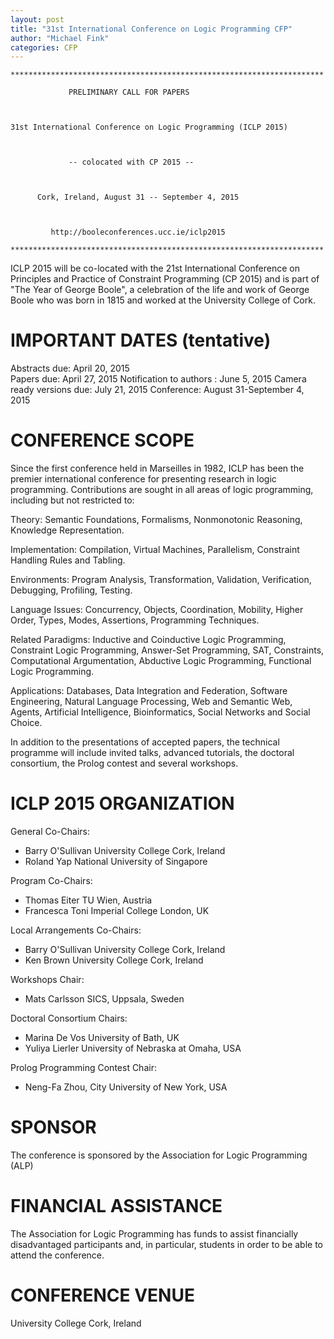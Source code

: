```yaml
---
layout: post
title: "31st International Conference on Logic Programming CFP"
author: "Michael Fink"
categories: CFP
---
```

    **********************************************************************

                 PRELIMINARY CALL FOR PAPERS



    31st International Conference on Logic Programming (ICLP 2015)



                 -- colocated with CP 2015 --



          Cork, Ireland, August 31 -- September 4, 2015

            

             http://booleconferences.ucc.ie/iclp2015

    ********************************************************************** 



ICLP 2015 will be co-located with the 21st International Conference on
Principles and Practice of Constraint Programming (CP 2015) and is
part of "The Year of George Boole", a celebration of the life and work
of George Boole who was born in 1815 and worked at the University
College of Cork.



# IMPORTANT DATES (tentative)

Abstracts due:  April 20, 2015      
Papers due:  April 27, 2015
Notification to authors :  June 5, 2015
Camera  ready versions due:  July 21, 2015
Conference: August 31-September 4, 2015


# CONFERENCE SCOPE

Since the first conference held in Marseilles in 1982, ICLP has been
the premier international conference for presenting research in logic
programming. Contributions are sought in all areas of logic programming,
including but not restricted to:



Theory: Semantic Foundations, Formalisms, Nonmonotonic Reasoning,
Knowledge Representation.

Implementation: Compilation, Virtual Machines, Parallelism, Constraint
Handling Rules and Tabling.

Environments: Program Analysis, Transformation, Validation,
Verification, Debugging, Profiling, Testing.

Language Issues: Concurrency, Objects, Coordination, Mobility, Higher
Order, Types, Modes, Assertions, Programming Techniques.

Related Paradigms: Inductive and Coinductive Logic Programming,
Constraint Logic Programming, Answer-Set Programming, SAT,
Constraints, Computational Argumentation, Abductive Logic Programming,
Functional Logic Programming.

Applications: Databases, Data Integration and Federation, Software
Engineering, Natural Language Processing, Web and Semantic Web,
Agents, Artificial Intelligence, Bioinformatics, Social Networks and
Social Choice.



In addition to the presentations of accepted papers, the technical
programme will include invited talks, advanced tutorials, the doctoral
consortium, the Prolog contest and several workshops.



# ICLP 2015 ORGANIZATION

General Co-Chairs:

* Barry O'Sullivan      University College Cork, Ireland
* Roland Yap            National University of Singapore

Program Co-Chairs:

* Thomas Eiter          TU Wien, Austria
* Francesca Toni        Imperial College London, UK

Local Arrangements Co-Chairs:

* Barry O'Sullivan      University College Cork, Ireland
* Ken Brown             University College Cork, Ireland


Workshops Chair:

* Mats Carlsson         SICS, Uppsala, Sweden

Doctoral Consortium Chairs:

* Marina De Vos         University of Bath, UK
* Yuliya Lierler        University of Nebraska at Omaha, USA

Prolog Programming Contest Chair:

* Neng-Fa Zhou, City University of New York,  USA



# SPONSOR

The conference is sponsored by the Association for Logic 
Programming (ALP)

# FINANCIAL ASSISTANCE

The Association for Logic Programming has funds to assist financially
disadvantaged participants and, in particular, students in order to be
able to attend the conference.

# CONFERENCE VENUE

University College Cork, Ireland
